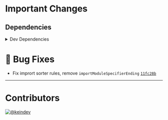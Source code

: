 # Important Changes

## Dependencies

<details>
<summary>Dev Dependencies</summary>

- Changed **[prettier](https://www.npmjs.com/package/prettier)** from `^2.8.7` to `^2.8.8`

</details>

# :bug: Bug Fixes

- Fix imprort sorter rules, remove `importModuleSpecifierEnding` [`11fc28b`](https://github.com/tagproject/vscode-shared-config/commit/11fc28b385b57d38b4f6d4f74e1b2e989ea20e81)

---

# Contributors

[![@keindev](https://avatars.githubusercontent.com/u/4527292?v=4&s=40)](https://github.com/keindev)
